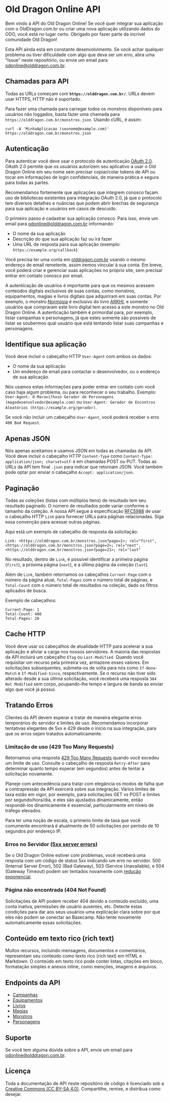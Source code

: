 Old Dragon Online API
=====================

Bem vindo à API do Old Dragon Online! Se você quer integrar sua aplicação com o OldDragon.com.br ou criar uma nova aplicação utilizando dados do ODO, você está no lugar certo. Obrigado por fazer parte da incrível comunidade Old Dragon!

Esta API ainda está em constante desenvolvimento. Se você achar qualquer problema ou tiver dificuldade com algo que deva ser um erro, abra uma "Issue" neste repositório, ou envie um email para odonline@olddragon.com.br.

Chamadas para API
-----------------

Todas as URLs começam com **`https://olddragon.com.br/`**. URLs devem usar HTTPS, HTTP não é suportado.

Para fazer uma chamada para carregar todos os monstros disponíveis para usuários não loggados, basta fazer uma chamada para `https://olddragon.com.br/monstros.json`. Usando cURL, é assim:

``` shell
curl -A 'MinhaAplicacao (seunome@example.com)' https://olddragon.com.br/monstros.json
```

Autenticação
------------

Para autenticar você deve usar o protocolo de autenticação [OAuth 2.0](https://oauth.net/2/). OAuth 2.0 permite que os usuários autorizem seu aplicativo a usar o Old Dragon Online em seu nome sem precisar copiar/colar tokens de API ou tocar em informações de login confidenciais, de maneira prática e segura para todas as partes.

Recomendamos fortemente que aplicações que integrem conosco façam uso de bibliotecas existentes para integração OAuth 2.0, já que o protocolo tem diversos detalhes e nuâncias que podem abrir brechas de segurança para sua aplicação e usuários em casos de descuido.

O primeiro passo é cadastrar sua aplicação conosco. Para isso, envie um email para odonline@olddragon.com.br informando:

- O nome da sua aplicação
- Descrição do que sua aplicação faz ou irá fazer
- Uma URL de resposta para sua aplicação (exemplo: `https://example.org/callback`)

Você precisa ter uma conta em [olddragon.com.br](https://olddragon.com.br) usando o mesmo endereço de email remetente, assim iremos vincular à sua conta. Em breve, você poderá criar e gerenciar suas aplicações no próprio site, sem precisar entrar em contato conosco por email.

A autenticação de usuários é importante para que os mesmos acessem conteúdos digitais exclusivos de suas contas, como monstros, equipamentos, magias e livros digitais que adquiriram em suas contas. Por exemplo, o monstro [Normósia](https://olddragon.com.br/monstros/normosia) é exclusivo do livro [ARKHI](https://olddragon.com.br/livros/arkhi), e somente usuários que compraram este livro digital tem acesso a este monstro no Old Dragon Online. A autenticação também é primordial para, por exemplo, listar campanhas e personagens, já que estes somente são possíveis de listar se soubermos qual usuário que está tentando listar suas campanhas e personagens.

Identifique sua aplicação
-------------------------

Você deve incluir o cabeçalho HTTP `User-Agent` com ambos os dados:

* O nome da sua aplicação
* Um endereço de email para contactar o desenvolvedor, ou o endereço de sua aplicação.

Nós usamos estas informações para poder entrar em contato com você caso haja algum problema, ou para reconhecer o seu trabalho. Exemplo: `User-Agent: O Maravilhoso Gerador de Personagens (magodesenvolvedor@example.com)` ou `User-Agent: Gerador de Encontros Aleatórios (https://example.org/gerador)`.

Se você não incluir um cabeçalho `User-Agent`, você poderá receber o erro `400 Bad Request`.

Apenas JSON
-----------

Nós apenas aceitamos e usamos JSON em todas as chamadas da API. Você deve incluir o cabeçalho HTTP `Content-Type` como `Content-Type: application/json; charset=utf-8` em chamadas POST ou PUT. Todas as URLs da API tem final `.json` para indicar que retornam JSON. Você também pode optar por enviar o cabeçalho `Accept: application/json`.

Paginação
---------

Todas as coleções (listas com múltiplos itens) de resultado tem seu resultado paginado. O número de resultados pode variar conforme o tamanho da coleção. A nossa API segue a especificação [RFC5988](https://tools.ietf.org/html/rfc5988) de usar o cabeçalho HTTP `Link` para fornecer URLs para páginas relacionadas. Siga essa convenção para acessar outras páginas.

Aqui está um exemplo de cabeçalho de resposta da solicitação:

```
Link: <https://olddragon.com.br/monstros.json?page=1>; rel="first", <https://olddragon.com.br/monstros.json?page=2>; rel="next", <https://olddragon.com.br/monstros.json?page=21>; rel="last"
```

No resultado, dentro de `Link`, é possível identificar a primeira página (`first`), a próxima página (`next`), e a última página da coleção (`last`).

Além de `Link`, também retornamos os cabeçalhos `Current-Page` com o número da página atual, `Total-Pages` com o número total de páginas, e `Total-Count` com o número total de resultados na coleção, dado os filtros aplicados de busca.

Exemplo de cabeçalhos:

```
Current-Page: 1
Total-Count: 400
Total-Pages: 20
```

Cache HTTP
----------

Você deve usar os cabeçalhos de atualidade HTTP para acelerar a sua aplicação e aliviar a carga nos nossos servidores. A maioria das respostas da API incluirá um cabeçalho `ETag` ou `Last-Modified`. Quando você requisitar um recurso pela primeira vez, armazene esses valores. Em solicitações subsequentes, submeta-os de volta para nós como `If-None-Match` e `If-Modified-Since`, respectivamente. Se o recurso não tiver sido alterado desde a sua última solicitação, você receberá uma resposta `304 Not Modified` sem corpo, poupando-lhe tempo e largura de banda ao enviar algo que você já possui.

Tratando Erros
--------------

Clientes da API devem esperar e tratar de maneira elegante erros temporários do servidor e limites de uso. Recomendamos incorporar tentativas elegantes de 5xx e 429 desde o início na sua integração, para que os erros sejam tratados automaticamente.

### Limitação de uso (429 Too Many Requests)

Retornamos uma resposta [429 Too Many Requests](http://tools.ietf.org/html/draft-nottingham-http-new-status-02#section-4) quando você excedeu um limite de uso. Consulte o cabeçalho de resposta `Retry-After` para determinar quanto tempo esperar (em segundos) antes de tentar a solicitação novamente.

Planeje com antecedência para tratar com elegância os modos de falha que a contrapressão da API exercerá sobre sua integração. Vários limites de taxa estão em vigor, por exemplo, para solicitações GET vs POST e limites por segundo/hora/dia, e eles são ajustados dinamicamente, então respondê-los dinamicamente é essencial, particularmente em níveis de tráfego elevados.

Para ter uma noção de escala, o primeiro limite de taxa que você comumente encontrará é atualmente de 50 solicitações por período de 10 segundos por endereço IP.

### Erros no Servidor ([5xx server errors](https://en.wikipedia.org/wiki/List_of_HTTP_status_codes#5xx_Server_errors))

Se o Old Dragon Online estiver com problemas, você receberá uma resposta com um código de status 5xx indicando um erro no servidor. 500 (Internal Server Error), 502 (Bad Gateway), 503 (Service Unavailable), e 504 (Gateway Timeout) podem ser tentados novamente com [redução exponencial](https://en.wikipedia.org/wiki/Exponential_backoff).

### Página não encontrada (404 Not Found)

Solicitações de API podem receber 404 devido a conteúdo excluído, uma conta inativa, permissões de usuário ausentes, etc. Detecte estas condições para dar aos seus usuários uma explicação clara sobre por que eles não podem se conectar ao Basecamp. Não tente novamente automaticamente essas solicitações.

Conteúdo em texto rico (rich text)
----------------------------------

Muitos recursos, incluindo mensagens, documentos e comentários, representam seu conteúdo como texto rico (rich text) em HTML e Markdown. O conteúdo em texto rico pode conter listas, citações em bloco, formatação simples e anexos inline, como menções, imagens e arquivos.

Endpoints da API
----------------
<!-- START API ENDPOINTS -->
- [Campanhas](https://github.com/burobrasil/olddragon-api/blob/master/capitulos/campanhas.md#campanhas)
- [Equipamentos](https://github.com/burobrasil/olddragon-api/blob/master/capitulos/equipamentos.md#equipamentos)
- [Livros](https://github.com/burobrasil/olddragon-api/blob/master/capitulos/livros.md#livros)
- [Magias](https://github.com/burobrasil/olddragon-api/blob/master/capitulos/magias.md#magias)
- [Monstros](https://github.com/burobrasil/olddragon-api/blob/master/capitulos/monstros.md#monstros)
- [Personagens](https://github.com/burobrasil/olddragon-api/blob/master/capitulos/personagens.md#personagens)
<!-- END API ENDPOINTS -->

Suporte
------------

Se você tem alguma dúvida sobre a API, envie um email para odonline@olddragon.com.br.

Licença
-------

Toda a documentação de API neste repositório de código é licenciado sob a [Creative Commons (CC BY-SA 4.0)](http://creativecommons.org/licenses/by-sa/4.0/). Compartilhe, remixe, e distribua como desejar.